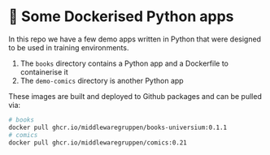 # 🐳 Some Dockerised Python apps

In this repo we have a few demo apps written in Python that were designed to be
used in training environments.

1. The `books` directory contains a Python app and a Dockerfile to containerise
   it
2. The `demo-comics` directory is another Python app

These images are built and deployed to Github packages and can be pulled via:

```bash
# books
docker pull ghcr.io/middlewaregruppen/books-universium:0.1.1
# comics
docker pull ghcr.io/middlewaregruppen/comics:0.21
```
